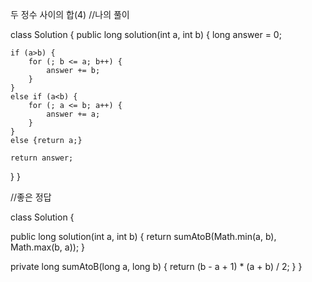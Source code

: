 두 정수 사이의 합(4)
//나의 풀이

class Solution {
public long solution(int a, int b) {
long answer = 0;

    if (a>b) {
        for (; b <= a; b++) {
            answer += b;
        }
    }
    else if (a<b) {
        for (; a <= b; a++) {
            answer += a;
        }
    }
    else {return a;}

    return answer;
}
}

//좋은 정답

class Solution {

public long solution(int a, int b) {
    return sumAtoB(Math.min(a, b), Math.max(b, a));
}

private long sumAtoB(long a, long b) {
    return (b - a + 1) * (a + b) / 2;
}
}